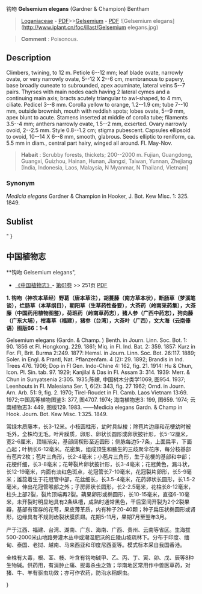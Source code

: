 钩吻 **Gelsemium elegans** (Gardner & Champion) Bentham

> [Loganiaceae](http://www.iplant.cn/info/Loganiaceae?t=foc) - [PDF](http://www.iplant.cn/foc/pdf/Loganiaceae.pdf)>>[Gelsemium](http://www.iplant.cn/info/Gelsemium?t=foc) - [PDF](http://www.iplant.cn/foc/pdf/Gelsemium.pdf)
![Gelsemium elegans](http://www.iplant.cn/foc/illast/Gelsemium elegans.jpg)

> **Comment** : 
> Poisonous.

## Description

Climbers, twining, to 12 m. Petiole 6--12 mm; leaf blade ovate, narrowly ovate, or very narrowly ovate, 5--12 X 2--6 cm, membranous to papery, base broadly cuneate to subrounded, apex acuminate, lateral veins 5--7 pairs. Thyrses with main nodes each having 2 lateral cymes and a continuing main axis; bracts acutely triangular to awl-shaped, to 4 mm, ciliate. Pedicel 3--8 mm. Corolla yellow to orange, 1.2--1.9 cm; tube 7--10 mm, outside brownish, mouth with reddish spots; lobes ovate, 5--9 mm, apex blunt to acute. Stamens inserted at middle of corolla tube; filaments 3.5--4 mm; anthers narrowly ovate, 1.5--2 mm, exserted. Ovary narrowly ovoid, 2--2.5 mm. Style 0.8--1.2 cm; stigma pubescent. Capsules ellipsoid to ovoid, 10--14 X 6--8 mm, smooth, glabrous. Seeds elliptic to reniform, ca. 5.5 mm in diam., central part hairy, winged all around. Fl. May-Nov.

> **Habait** : 
> Scrubby forests, thickets; 200--2000 m. Fujian, Guangdong, Guangxi, Guizhou, Hainan, Hunan, Jiangxi, Taiwan, Yunnan, Zhejiang [India, Indonesia, Laos, Malaysia, N Myanmar, N Thailand, Vietnam]

### Synonym
*Medicia elegans* Gardner & Champion in Hooker, J. Bot. Kew Misc. 1: 325. 1849.

## Sublist
"
}
## 中国植物志

**钩吻 Gelsemium elegans",

* [《中国植物志》](http://www.iplant.cn/frps)- [第61卷](http://www.iplant.cn/frps/vol/61) >> 251页 [PDF](http://www.iplant.cn/frps/pdf/61/251.PDF)

**1. 钩吻（神农本草经）野葛（唐本草注），胡蔓藤（南方草本状），断肠草（梦溪笔谈），烂肠草（本草纲目），朝阳草（生草药性备要），大茶药（岭南采药集），大茶藤（中国药用植物图鉴），荷班药（岭南草药志），猪人参（广西中药志），狗向藤（广东大埔），柑毒草（福建），猪参（台湾），大茶叶（广西），文大海（云南傣语）图版66：1-4**

Gelsemium elegans (Gardn. & Champ. ) Benth. in Journ. Linn. Soc. Bot. 1: 90. 1856 et Fl. Hongkong. 229. 1861; Miq. in Fl. Ind. Bat. 2: 359. 1857: Kurz in For. Fl, Brit. Burma 2:249. 1877: Hemsl. in Journ. Linn. Soc. Bot. 26:117. 1889; Soler. in Engl. & Prantl, Nat. Pflanzenfam. 4 (2): 29. 1892; Brandis in Ind. Trees 476. 1906; Dop in Fl Gen. Indo-Chine 4: 162, fig. 21. 1914: Hu & Chun, Icon. Pl. Sin. tab. 97. 1929; Kanjilal & Das in Fl. Assam 3: 314. 1939: Merr. & Chun in Sunyatsenia 2:305. 1935;陈嵘, 中国树木分类学1069, 图954. 1937; Leenhouts in Fl. Malesiana Ser. 1, 6(2): 343, fig. 27 1962; Ornd. in Journ. Arn. Arb. 51: 9, fig. 2. 1970; Tirel-Roudet in Fl. Camb. Laos Vietnam 13:69. 1972;中国高等植物图鉴3: 377, 图4707. 1974; 海南植物志3: 199, 图659. 1974; 云南植物志3: 449, 图版129. 1983. ——Medicia elegans Gardn. & Champ in Hook. Journ. Bot. Kew Misc. 1:325. 1849.

常绿木质藤本，长3-12米。小枝圆柱形，幼时具纵棱；除苞片边缘和花梗幼时被毛外，全株均无毛。叶片膜质，卵形、卵状长圆形或卵状披针形，长5-12厘米，宽2-6厘米，顶端渐尖，基部阔楔形至近圆形；侧脉每边5-7条，上面扁平，下面凸起；叶柄长6-12毫米。花密集，组成顶生和腋生的三歧聚伞花序，每分枝基部有苞片2枚；苞片三角形，长2-4毫米；小苞片三角形，生于花梗的基部和中部；花梗纤细，长3-8毫米；花萼裂片卵状披针形，长3-4毫米；花冠黄色，漏斗状，长12-19毫米，内面有淡红色斑点，花冠管长7-10毫米，花冠裂片卵形，长5-9毫米；雄蕊着生于花冠管中部，花丝细长，长3.5-4毫米，花药卵状长圆形，长1.5-2毫米，伸出花冠管喉部之外；子房卵状长圆形，长2-2.5毫米，花柱长8-12毫米，柱头上部2裂，裂片顶端再2裂。蒴果卵形或椭圆形，长10-15毫米，直径6-10毫米，未开裂时明显地具有2条纵槽，成熟时通常黑色，干后室间开裂为2个2裂果瓣，基部有宿存的花萼，果皮薄革质，内有种子20-40颗；种子扁压状椭圆形或肾形，边缘具有不规则齿裂状膜质翅。花期5-11月，果期7月至翌年3月。

产于江西、福建、台湾、湖南、广东、海南、广西、贵州、云南等省区。生海拔500-2000米山地路旁灌木丛中或潮湿肥沃的丘陵山坡疏林下。分布于印度、缅甸、泰国、老挝、越南、马来西亚和印度尼西亚等。模式标本采自我国香港。

全株有大毒，根、茎、枝、叶含有钩吻碱甲、乙、丙、丁、寅、卯、戊、辰等8种生物碱。供药用，有消肿止痛、拔毒杀虫之效；华南地区常用作中兽医草药，对猪、牛、羊有驱虫功效；亦可作农药，防治水稻螟虫。

}